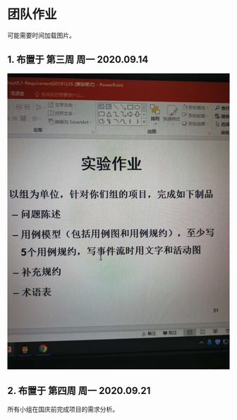 # 团队作业

可能需要时间加载图片。

## 1. 布置于 第三周 周一 2020.09.14

![](./hw_team_images/hw_team_1.jpg)


## 2. 布置于 第四周 周一 2020.09.21

所有小组在国庆前完成项目的需求分析。
